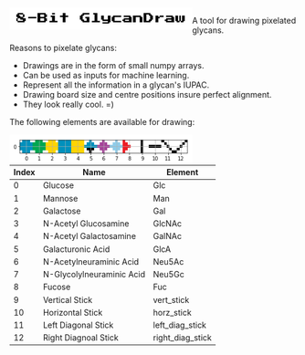<img src="images/logo.png" width=320 style="float:left" />

A tool for drawing pixelated glycans.

Reasons to pixelate glycans:
* Drawings are in the form of small numpy arrays.
* Can be used as inputs for machine learning.
* Represent all the information in a glycan's IUPAC.
* Drawing board size and centre positions insure perfect alignment.
* They look really cool. =)

The following elements are available for drawing:

<img src="images/elements.png" width=320 style="float:left" />

Index | Name | Element
--- | --- | ---
0 | Glucose | Glc
1 | Mannose | Man
2 | Galactose | Gal
3 | N-Acetyl Glucosamine | GlcNAc
4 | N-Acetyl Galactosamine | GalNAc
5 | Galacturonic Acid | GlcA
6 | N-Acetylneuraminic Acid | Neu5Ac
7 | N-Glycolylneuraminic Acid | Neu5Gc
8 | Fucose | Fuc
9 | Vertical Stick | vert_stick
10 | Horizontal Stick | horz_stick
11 | Left Diagonal Stick | left_diag_stick
12 | Right Diagnoal Stick | right_diag_stick
